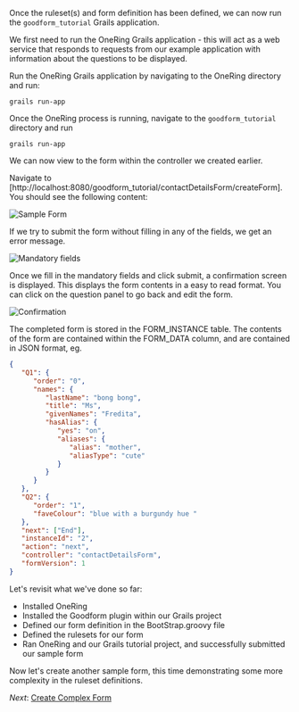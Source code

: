 Once the ruleset(s) and form definition has been defined, we can now run the `goodform_tutorial` Grails application.

We first need to run the OneRing Grails application - this will act as a web service that responds to requests from our
example application with information about the questions to be displayed.

Run the OneRing Grails application by navigating to the OneRing directory and run:

    grails run-app

Once the OneRing process is running, navigate to the `goodform_tutorial` directory and run

    grails run-app

We can now view to the form within the controller we created earlier.

Navigate to [http://localhost:8080/goodform_tutorial/contactDetailsForm/createForm].  You should see the
following content:

![Sample Form](##sample-form.png##)

If we try to submit the form without filling in any of the fields, we get an error message.

![Mandatory fields](##mandatory-fields.png##)

Once we fill in the mandatory fields and click submit, a confirmation screen is displayed. This displays the form contents
in a easy to read format. You can click on the question panel to go back and edit the form.

![Confirmation](##form-confirmation.png##)

The completed form is stored in the FORM_INSTANCE table.  The contents of the form are contained
within the FORM_DATA column, and are contained in JSON format, eg.

```json
{
   "Q1": {
      "order": "0",
      "names": {
         "lastName": "bong bong",
         "title": "Ms",
         "givenNames": "Fredita",
         "hasAlias": {
            "yes": "on",
            "aliases": {
               "alias": "mother",
               "aliasType": "cute"
            }
         }
      }
   },
   "Q2": {
      "order": "1",
      "faveColour": "blue with a burgundy hue "
   },
   "next": ["End"],
   "instanceId": "2",
   "action": "next",
   "controller": "contactDetailsForm",
   "formVersion": 1
}
```

Let's revisit what we've done so far:

* Installed OneRing
* Installed the Goodform plugin within our Grails project
* Defined our form definition in the BootStrap.groovy file
* Defined the rulesets for our form
* Ran OneRing and our Grails tutorial project, and successfully submitted our sample form

Now let's create another sample form, this time demonstrating some more complexity in the ruleset definitions.

_Next_: [Create Complex Form](##06-CreateComplexForm.md##)
